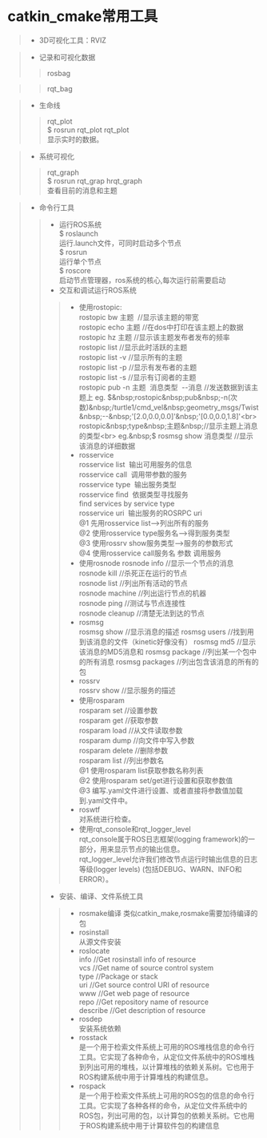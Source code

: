 # catkin_cmake常用工具
>* 3D可视化工具：RVIZ
>>

>* 记录和可视化数据
>>rosbag<br>
    
>>rqt_bag<br>
    
>* 生命线
>>rqt_plot<br>
    $&nbsp;rosrun&nbsp;rqt_plot&nbsp;rqt_plot<br>
    显示实时的数据。

>* 系统可视化
>>rqt_graph<br>
  $&nbsp;rosrun&nbsp;rqt_grap&nbsp;hrqt_graph<br>
  查看目前的消息和主题

>* 命令行工具
>>* 运行ROS系统<br>
  $&nbsp;roslaunch<br>
  运行.launch文件，可同时启动多个节点<br>
  $&nbsp;rosrun<br>
  运行单个节点<br>
  $&nbsp;roscore<br>
  启动节点管理器，ros系统的核心,每次运行前需要启动<br>
>>* 交互和调试运行ROS系统<br>
>>>* 使用rostopic:<br>
     	rostopic&nbsp;bw&nbsp;主题&nbsp;&nbsp;//显示该主题的带宽<br>
     	rostopic&nbsp;echo&nbsp;主题&nbsp;//在dos中打印在该主题上的数据<br>
     	rostopic&nbsp;hz&nbsp;主题&nbsp;//显示该主题发布者发布的频率<br>
     	rostopic&nbsp;list&nbsp;//显示此时活跃的主题<br>
     	rostopic&nbsp;list&nbsp;-v&nbsp;//显示所有的主题<br>
     	rostopic&nbsp;list&nbsp;-p&nbsp;//显示有发布者的主题<br>
     	rostopic&nbsp;list&nbsp;-s&nbsp;//显示有订阅者的主题<br>
     	rostopic&nbsp;pub&nbsp;-n&nbsp;主题&nbsp;&nbsp;消息类型&nbsp;&nbsp;--消息&nbsp;//发送数据到该主题上
     	eg.&nbsp;$&nbsp;rostopic&nbsp;pub&nbsp;-n(次数)&nbsp;/turtle1/cmd_vel&nbsp;geometry_msgs/Twist&nbsp;--&nbsp;'[2.0,0.0,0.0]'&nbsp;'[0.0,0.0,1.8]'<br>
     	rostopic&nbsp;type&nbsp;主题&nbsp;//显示主题上消息的类型<br>
     	eg.&nbsp;$&nbsp;rosmsg&nbsp;show&nbsp;消息类型&nbsp;//显示该消息的详细数据<br>
>>>* rosservice<br>
    rosservice&nbsp;list&nbsp;&nbsp;输出可用服务的信息<br>
    rosservice&nbsp;call&nbsp;&nbsp;调用带参数的服务<br>
    rosservice&nbsp;type&nbsp;&nbsp;输出服务类型<br>
    rosservice&nbsp;find&nbsp;&nbsp;依据类型寻找服务find&nbsp;services&nbsp;by&nbsp;service&nbsp;type<br>
    rosservice&nbsp;uri&nbsp;&nbsp;输出服务的ROSRPC&nbsp;uri<br>
    @1&nbsp;先用rosservice&nbsp;list-->列出所有的服务<br>
    @2&nbsp;使用rosservice&nbsp;type服务名-->得到服务类型<br>
    @3&nbsp;使用rossrv&nbsp;show服务类型-->服务的参数形式<br>
    @4&nbsp;使用rosservice&nbsp;call服务名&nbsp;参数&nbsp;调用服务<br>
>>>* 使用rosnode
     	rosnode&nbsp;info&nbsp;//显示一个节点的消息<br>
     	rosnode&nbsp;kill&nbsp;//杀死正在运行的节点<br>
     	rosnode&nbsp;list&nbsp;//列出所有活动的节点<br>
     	rosnode&nbsp;machine&nbsp;//列出运行节点的机器<br>
     	rosnode&nbsp;ping&nbsp;//测试与节点连接性<br>
     	rosnode&nbsp;cleanup&nbsp;//清楚无法到达的节点<br>
>>>* rosmsg<br>
    rosmsg&nbsp;show&nbsp;//显示消息的描述
    rosmsg&nbsp;users&nbsp;//找到用到该消息的文件（kinetic好像没有）
    rosmsg&nbsp;md5&nbsp;//显示该消息的MD5消息和
    rosmsg&nbsp;package&nbsp;//列出某一个包中的所有消息
    rosmsg&nbsp;packages&nbsp;//列出包含该消息的所有的包
>>>* rossrv<br>
    rossrv&nbsp;show&nbsp;//显示服务的描述<br>
>>>* 使用rosparam<br>	
     	rosparam&nbsp;set&nbsp;//设置参数<br>
     	rosparam&nbsp;get&nbsp;//获取参数<br>
     	rosparam&nbsp;load&nbsp;//从文件读取参数<br>
     	rosparam&nbsp;dump&nbsp;//向文件中写入参数<br>
     	rosparam&nbsp;delete&nbsp;//删除参数<br>
     	rosparam&nbsp;list&nbsp;//列出参数名<br>
     @1&nbsp;使用rosparam&nbsp;list获取参数名称列表<br>
     @2&nbsp;使用rosparam&nbsp;set/get进行设置和获取参数值<br>
     @3&nbsp;编写.yaml文件进行设置、或者直接将参数值加载到.yaml文件中。<br>
>>>* roswtf<br>
    对系统进行检查。
>>>* 使用rqt_console和rqt_logger_level<br>
    rqt_console属于ROS日志框架(logging&nbsp;framework)的一部分，用来显示节点的输出信息。<br>
    rqt_logger_level允许我们修改节点运行时输出信息的日志等级(logger&nbsp;levels)&nbsp;(包括DEBUG、WARN、INFO和ERROR）。<br>
>>* 安装、编译、文件系统工具<br>
>>>* rosmake编译
    类似catkin_make,rosmake需要加待编译的包<br>
>>>* rosinstall<br>
    从源文件安装
>>>* roslocate<br>
            info&nbsp;//Get&nbsp;rosinstall&nbsp;info&nbsp;of&nbsp;resource<br>
            vcs&nbsp;//Get&nbsp;name&nbsp;of&nbsp;source&nbsp;control&nbsp;system<br>
            type&nbsp;//Package&nbsp;or&nbsp;stack<br>
            uri&nbsp;//Get&nbsp;source&nbsp;control&nbsp;URI&nbsp;of&nbsp;resource<br>
            www&nbsp;//Get&nbsp;web&nbsp;page&nbsp;of&nbsp;resource<br>
            repo&nbsp;//Get&nbsp;repository&nbsp;name&nbsp;of&nbsp;resource<br>
            describe&nbsp;//Get&nbsp;description&nbsp;of&nbsp;resource<br>
>>>* rosdep<br>
    安装系统依赖
>>>* rosstack<br>
    是一个用于检索文件系统上可用的ROS堆栈信息的命令行工具。它实现了各种命令，从定位文件系统中的ROS堆栈到列出可用的堆栈，以计算堆栈的依赖关系树。它也用于ROS构建系统中用于计算堆栈的构建信息。
>>>* rospack<br>
    是一个用于检索文件系统上可用的ROS包的信息的命令行工具。它实现了各种各样的命令，从定位文件系统中的ROS包，列出可用的包，以计算包的依赖关系树。它也用于ROS构建系统中用于计算软件包的构建信息	

